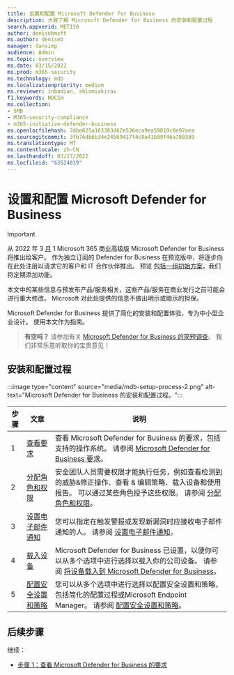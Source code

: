 ```yaml
---
title: 设置和配置 Microsoft Defender for Business
description: 大致了解 Microsoft Defender for Business 的安装和配置过程
search.appverid: MET150
author: denisebmsft
ms.author: deniseb
manager: dansimp
audience: Admin
ms.topic: overview
ms.date: 03/15/2022
ms.prod: m365-security
ms.technology: mdb
ms.localizationpriority: medium
ms.reviewer: inbadian, shlomiakirav
f1.keywords: NOCSH
ms.collection:
- SMB
- M365-security-compliance
- m365-initiative-defender-business
ms.openlocfilehash: 7dbe825a103303d62e536eca9ea59819c0e97aea
ms.sourcegitcommit: 3fb76db6b34e24569417f4c8a41b99f46a780389
ms.translationtype: MT
ms.contentlocale: zh-CN
ms.lasthandoff: 03/17/2022
ms.locfileid: "63524819"
---
```

# <a name="set-up-and-configure-microsoft-defender-for-business"></a>设置和配置 Microsoft Defender for Business

> [!IMPORTANT]
> 从 2022 年 3 [月](../../business-premium/index.md) 1 Microsoft 365 商业高级版 Microsoft Defender for Business 将推出给客户。 作为独立订阅的 Defender for Business 在预览版中，将逐步向在此处注册以请求它的客户和 IT 合作伙伴[](https://aka.ms/mdb-preview)推出。 预览 [包括一组初始方案](mdb-tutorials.md#try-these-preview-scenarios)，我们将定期添加功能。
> 
> 本文中的某些信息与预发布产品/服务相关，这些产品/服务在商业发行之前可能会进行重大修改。 Microsoft 对此处提供的信息不做出明示或暗示的担保。 

Microsoft Defender for Business 提供了简化的安装和配置体验，专为中小型企业设计。 使用本文作为指南。

>
> **有空吗？**
> 请参加有关 <a href="https://microsoft.qualtrics.com/jfe/form/SV_0JPjTPHGEWTQr4y" target="_blank">Microsoft Defender for Business 的简短调查</a>。 我们非常乐意听取你的宝贵意见！
>

## <a name="the-setup-and-configuration-process"></a>安装和配置过程

:::image type="content" source="media/mdb-setup-process-2.png" alt-text="Microsoft Defender for Business 的安装和配置过程。":::

| 步骤  | 文章 | 说明  |
|---------|---------|--------|
| 1 | [查看要求](mdb-requirements.md) | 查看 Microsoft Defender for Business 的要求，包括支持的操作系统。 请参阅 [Microsoft Defender for Business 要求](mdb-requirements.md)。 |
| 2 | [分配角色和权限](mdb-roles-permissions.md)     | 安全团队人员需要权限才能执行任务，例如查看检测到的威胁&修正操作、查看 & 编辑策略、载入设备和使用报告。 可以通过某些角色授予这些权限。 请参阅 [分配角色和权限](mdb-roles-permissions.md)。        |
| 3 | [设置电子邮件通知](mdb-email-notifications.md) | 您可以指定在触发警报或发现新漏洞时应接收电子邮件通知的人。 请参阅 [设置电子邮件通知](mdb-email-notifications.md)。| 
| 4 | [载入设备](mdb-onboard-devices.md)     | Microsoft Defender for Business 已设置，以便你可以从多个选项中进行选择以载入你的公司设备。 请参阅 [将设备载入到 Microsoft Defender for Business](mdb-onboard-devices.md)。         |
| 5 | [配置安全设置和策略](mdb-configure-security-settings.md) | 您可以从多个选项中进行选择以配置安全设置和策略，包括简化的配置过程或Microsoft Endpoint Manager。 请参阅 [配置安全设置和策略](mdb-configure-security-settings.md)。 |

## <a name="next-steps"></a>后续步骤

继续：

- [步骤 1：查看 Microsoft Defender for Business 的要求](mdb-requirements.md)
